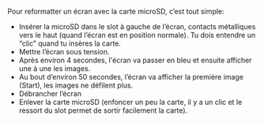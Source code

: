 Pour reformatter un écran avec la carte microSD, c’est tout simple:

- Insérer la microSD dans le slot à gauche de l’écran, contacts métalliques
vers le haut (quand l’écran est en position normale). Tu dois entendre un
“clic” quand tu insères la carte.
- Mettre l’écran sous tension.
- Après environ 4 secondes, l'écran va passer en bleu et ensuite afficher
une à une les images.
- Au bout d’environ 50 secondes, l’écran va afficher la première image
(Start), les images ne défilent plus.
- Débrancher l’écran
- Enlever la carte microSD (enfoncer un peu la carte, il y a un clic et le
ressort du slot permet de sortir facilement la carte).

